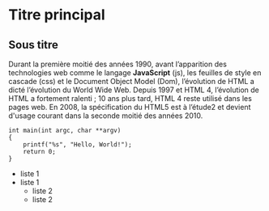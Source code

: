 # Titre principal 

## Sous titre 

Durant la première moitié des années 1990, avant l’apparition des technologies web comme le langage **JavaScript** (js), les feuilles de style en cascade (css) et le Document Object Model (Dom), l’évolution de HTML a dicté l’évolution du World Wide Web. Depuis 1997 et HTML 4, l’évolution de HTML a fortement ralenti ; 10 ans plus tard, HTML 4 reste utilisé dans les pages web. En 2008, la spécification du HTML5 est à l’étude2 et devient d'usage courant dans la seconde moitié des années 2010. 

``` 
int main(int argc, char **argv)
{
    printf("%s", "Hello, World!");
    return 0;
}
```

* liste 1
* liste 1
    * liste 2 
    * liste 2
